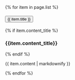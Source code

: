<div class="grid-container">
<div class="usa-accordion usa-tabs">
    {% for item in page.list %}
        <h4 class="usa-accordion__heading">
            <button
            class="usa-accordion__button"
            {% if item.title == "Overview"%}
            aria-expanded="true"
            {%endif%}
            aria-expanded="false"
            aria-controls="a{{forloop.index}}"
            >
                {{ item.title }}
            </button>
        </h4>
        <div id="a{{forloop.index}}" class="usa-accordion__content usa-prose">
            {% if item.content_title %}
            <h3>{{item.content_title}}</h3>
            {% endif %}
            <p>
                {{ item.content | markdownify }}
            </p>
        </div>
    {% endfor %}
</div>

</div>

